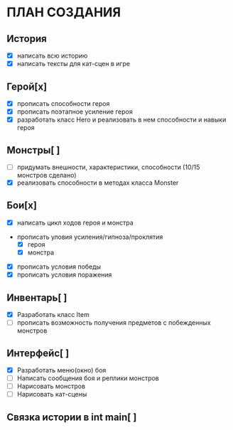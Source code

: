 # ПЛАН СОЗДАНИЯ
## История
  - [x] написать всю историю
  - [x] написать тексты для кат-сцен в игре
## Герой[x]
  - [x] прописать способности героя
  - [x] прописать поэтапное усиление героя
  - [x] разработать класс Hero и реализовать в нем способности и навыки героя
## Монстры[ ]
  - [ ] придумать внешности, характеристики, способности (10/15 монстров сделано)
  - [x] реализовать способности в методах класса Monster
## Бои[x]
  - [x] написать цикл ходов героя и монстра
  - прописать уловия усиления/гипноза/проклятия
    - [x] героя
    - [x] монстра
  - [x] прописать условия победы
  - [x] прописать условия поражения
## Инвентарь[ ]
  - [x] Разработать класс Item
  - [ ] прописать возможность получения предметов с побежденных монстров
## Интерфейс[ ]
  - [x] Разработать меню(окно) боя
  - [ ] Написать сообщения боя и реплики монстров
  - [ ] Нарисовать монстров
  - [ ] Нарисовать кат-сцены
## Связка истории в int main[ ]
